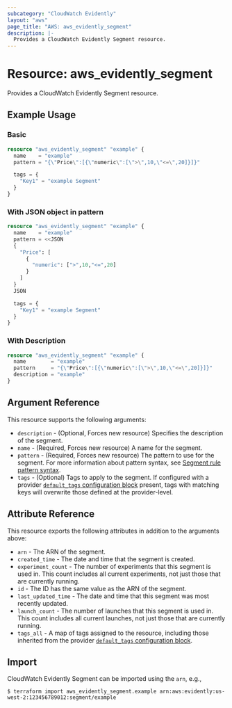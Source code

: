 ```yaml
---
subcategory: "CloudWatch Evidently"
layout: "aws"
page_title: "AWS: aws_evidently_segment"
description: |-
  Provides a CloudWatch Evidently Segment resource.
---
```


# Resource: aws_evidently_segment

Provides a CloudWatch Evidently Segment resource.

## Example Usage

### Basic

```terraform
resource "aws_evidently_segment" "example" {
  name    = "example"
  pattern = "{\"Price\":[{\"numeric\":[\">\",10,\"<=\",20]}]}"

  tags = {
    "Key1" = "example Segment"
  }
}
```

### With JSON object in pattern

```terraform
resource "aws_evidently_segment" "example" {
  name    = "example"
  pattern = <<JSON
  {
    "Price": [
      {
        "numeric": [">",10,"<=",20]
      }
    ]
  }
  JSON

  tags = {
    "Key1" = "example Segment"
  }
}
```

### With Description

```terraform
resource "aws_evidently_segment" "example" {
  name        = "example"
  pattern     = "{\"Price\":[{\"numeric\":[\">\",10,\"<=\",20]}]}"
  description = "example"
}
```

## Argument Reference

This resource supports the following arguments:

* `description` - (Optional, Forces new resource) Specifies the description of the segment.
* `name` - (Required, Forces new resource) A name for the segment.
* `pattern` - (Required, Forces new resource) The pattern to use for the segment. For more information about pattern syntax, see [Segment rule pattern syntax](https://docs.aws.amazon.com/AmazonCloudWatch/latest/monitoring/CloudWatch-Evidently-segments.html#CloudWatch-Evidently-segments-syntax.html).
* `tags` - (Optional) Tags to apply to the segment. If configured with a provider [`default_tags` configuration block](/docs/providers/aws/index.html#default_tags-configuration-block) present, tags with matching keys will overwrite those defined at the provider-level.

## Attribute Reference

This resource exports the following attributes in addition to the arguments above:

* `arn` - The ARN of the segment.
* `created_time` - The date and time that the segment is created.
* `experiment_count` - The number of experiments that this segment is used in. This count includes all current experiments, not just those that are currently running.
* `id` - The ID has the same value as the ARN of the segment.
* `last_updated_time` - The date and time that this segment was most recently updated.
* `launch_count` - The number of launches that this segment is used in. This count includes all current launches, not just those that are currently running.
* `tags_all` - A map of tags assigned to the resource, including those inherited from the provider [`default_tags` configuration block](/docs/providers/aws/index.html#default_tags-configuration-block).

## Import

CloudWatch Evidently Segment can be imported using the `arn`, e.g.,

```
$ terraform import aws_evidently_segment.example arn:aws:evidently:us-west-2:123456789012:segment/example
```
